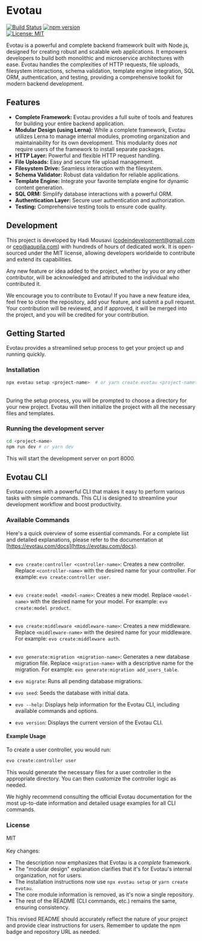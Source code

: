 # Evotau

[![Build Status](https://travis-ci.com/evotau/evotau.svg?branch=main)](https://travis-ci.com/evotau/evotau)
[![npm version](https://badge.fury.io/js/@evotau/core.svg)](https://www.npmjs.com/package/@evotau/evotau)  
[![License: MIT](https://img.shields.io/badge/License-MIT-yellow.svg)](https://opensource.org/licenses/MIT)

Evotau is a powerful and complete backend framework built with Node.js, designed for creating robust and scalable web applications.  It empowers developers to build both monolithic and microservice architectures with ease.  Evotau handles the complexities of HTTP requests, file uploads, filesystem interactions, schema validation, template engine integration, SQL ORM, authentication, and testing, providing a comprehensive toolkit for modern backend development.

## Features

- **Complete Framework:**  Evotau provides a full suite of tools and features for building your entire backend application.
- **Modular Design (using Lerna):** While a complete framework, Evotau utilizes Lerna to manage internal modules, promoting organization and maintainability for its own development.  This modularity does *not* require users of the framework to install separate packages.
- **HTTP Layer:** Powerful and flexible HTTP request handling.
- **File Uploads:** Easy and secure file upload management.
- **Filesystem Drive:** Seamless interaction with the filesystem.
- **Schema Validator:** Robust data validation for reliable applications.
- **Template Engine:** Integrate your favorite template engine for dynamic content generation.
- **SQL ORM:** Simplify database interactions with a powerful ORM.
- **Authentication Layer:** Secure user authentication and authorization.
- **Testing:** Comprehensive testing tools to ensure code quality.

## Development

This project is developed by Hadi Mousavi ([codeindevelopment@gmail.com](mailto:codeindevelopment@gmail.com) or [ceo@aqupila.com](mailto:ceo@aqupila.com)) with hundreds of hours of dedicated work. It is open-sourced under the MIT license, allowing developers worldwide to contribute and extend its capabilities.

Any new feature or idea added to the project, whether by you or any other contributor, will be acknowledged and attributed to the individual who contributed it.

We encourage you to contribute to Evotau! If you have a new feature idea, feel free to clone the repository, add your feature, and submit a pull request. Your contribution will be reviewed, and if approved, it will be merged into the project, and you will be credited for your contribution.

## Getting Started

Evotau provides a streamlined setup process to get your project up and running quickly.

### Installation

```bash
npx evotau setup <project-name>  # or yarn create evotau <project-name>
```
<br>
During the setup process, you will be prompted to choose a directory for your new project.  Evotau will then initialize the project with all the necessary files and templates.

### Running the development server

``` bash
cd <project-name>
npm run dev # or yarn dev
```
This will start the development server on port 8000.

## Evotau CLI

Evotau comes with a powerful CLI that makes it easy to perform various tasks with simple commands.  This CLI is designed to streamline your development workflow and boost productivity.

### Available Commands

Here's a quick overview of some essential commands. For a complete list and detailed explanations, please refer to the documentation at [https://evotau.com/docs](https://evotau.com/docs).
<br></br>
*   `evo create:controller <controller-name>`: Creates a new controller.  Replace `<controller-name>` with the desired name for your controller.  For example: `evo create:controller user`.
<br></br>
*   `evo create:model <model-name>`: Creates a new model.  Replace `<model-name>` with the desired name for your model.  For example: `evo create:model product`.
<br></br>
*   `evo create:middleware <middleware-name>`: Creates a new middleware. Replace `<middleware-name>` with the desired name for your middleware. For example: `evo create:middleware auth`.
<br></br>
*   `evo generate:migration <migration-name>`: Generates a new database migration file. Replace `<migration-name>` with a descriptive name for the migration. For example: `evo generate:migration add_users_table`.

*   `evo migrate`: Runs all pending database migrations.

*   `evo seed`: Seeds the database with initial data.

*   `evo --help`: Displays help information for the Evotau CLI, including available commands and options.

*   `evo version`: Displays the current version of the Evotau CLI.


#### Example Usage
To create a user controller, you would run:
```bash
evo create:controller user
```


This would generate the necessary files for a user controller in the appropriate directory.  You can then customize the controller logic as needed.

We highly recommend consulting the official Evotau documentation for the most up-to-date information and detailed usage examples for all CLI commands.

### License
MIT
<br></br>
Key changes:

*   The description now emphasizes that Evotau is a *complete* framework.
*   The "modular design" explanation clarifies that it's for Evotau's internal organization, not for users.
*   The installation instructions now use `npx evotau setup` or `yarn create evotau`.
*   The core module information is removed, as it's now a single repository.
*   The rest of the README (CLI commands, etc.) remains the same, ensuring consistency.

This revised README should accurately reflect the nature of your project and provide clear instructions for users. Remember to update the npm badge and repository URL as needed.

